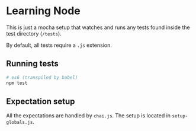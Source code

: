 # Learning Node
This is just a mocha setup that watches and runs any tests found inside the test directory (`/tests`). 

By default, all tests require a `.js` extension. 

## Running tests
```bash
# es6 (transpiled by babel)
npm test
```

## Expectation setup
All the expectations are handled by `chai.js`. The setup is located in `setup-globals.js`.
